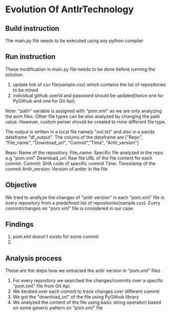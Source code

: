 # Evolution Of AntlrTechnology


## Build instruction
 
The main.py file needs to be executed using any python compiler

## Run instruction

These modification in main.py file needs to be done before running the solution:

1. update link of csv file(sample.csv) which contains the list of repositories to be mined
2. individual github userId and password should be updated(twice one for PyGithub and one for Git Api)

Note: "path" variable is assigned with "pom.xml" as we are only analyzing the pom files. Other file types can be also analyzed by changing the path value. However, custom perser should be created to mine different file type.

The output is written in a local file namely "out.txt" and also in a panda dataframe "df_output". The colums of the dataframe are ["Repo", "File_name", "Download_url", "Commit","Time", "Antlr_version"]

Repo: Name of the repository.
File_name: Specific file analyzed in the repo. e.g "pom.xml"
Download_url: Raw file URL of the file content for each commit.
Commit: SHA code of specific commit
Time: Timestamp of the commit
Antlr_version: Version of antler in the file

## Objective

We tried to anallyze the changes of "antlr version" in each "pom.xml" file in every repository from a predefined list of repositories(sample.csv). Every commit/changes on "pom.xml" file is considered in our case.

## Findings

1. pom.xml doesn't exists for some commit
2. 


## Analysis process

These are the steps how we extracted the antlr version in "pom.xml" files
1. For every repository we searched the changes/commits over a specific "pom.xml" file from Git Api.
2. We iterated over each commit to track changes over different commit
3. We got the "download_url" of the file using PyGithub library
4. We analyzed the content of the file using basic string operation based on some generic pattern on "pom.xml" file



